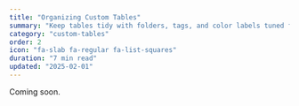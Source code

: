 ```yaml
---
title: "Organizing Custom Tables"
summary: "Keep tables tidy with folders, tags, and color labels tuned for campaign stages."
category: "custom-tables"
order: 2
icon: "fa-slab fa-regular fa-list-squares"
duration: "7 min read"
updated: "2025-02-01"
---
```


Coming soon.

